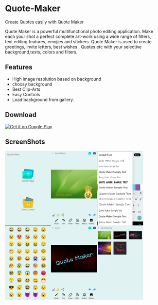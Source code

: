 # Quote-Maker
Create Quotes easily with Quote Maker

Quote Maker is a powerful multifunctional photo editing application.  Make each your shot a perfect complete art-work using a wide range of filters,  text editing features, emojies and stickers. 
Quote Maker is used to create greetings, invite letters, best wishes , Quotes etc with your selective background,texts, colors and filters.

Features
-----------
* High image resolution based on background</br>
* choosy background</br>
* Best Clip-Arts</br>
* Easy Controls</br>
* Load background from gallery.

Download
-----------
[<img alt="Get it on Google Play" height="80" src="https://play.google.com/intl/en_us/badges/images/generic/en_badge_web_generic.png">](https://play.google.com/store/apps/details?id=siva.app.quotemaker)


ScreenShots
-----------
<div style="display:flex;">
<img alt="Quote Maker Screenshot 1" src="screenshots/Screenshot_1.png" width="30%">
<img alt="Quote Maker Screenshot 2" src="screenshots/Screenshot_2.png" width="30%">
<img alt="Quote Maker Screenshot 3" src="screenshots/Screenshot_3.png" width="30%">
</div>
<div style="display:flex;">
<img alt="Quote Maker Screenshot 4" src="screenshots/Screenshot_4.png" width="30%">
<img alt="Quote Maker Screenshot 5" src="screenshots/Screenshot_5.png" width="30%">
<img alt="Quote Maker Screenshot 6" src="screenshots/Screenshot_6.png" width="30%">
</div>
